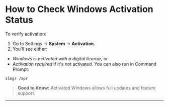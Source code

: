 # How to Check Windows Activation Status
To verify activation:
1. Go to Settings → **System** → **Activation**.
2. You'll see either:
- *Windows is activated with a digital license*, or
- *Activation required* if it's not activated.
You can also run in Command Prompt:
```
slmgr /xpr
```
> **Good to Know:** Activated Windows allows full updates and feature support.
---